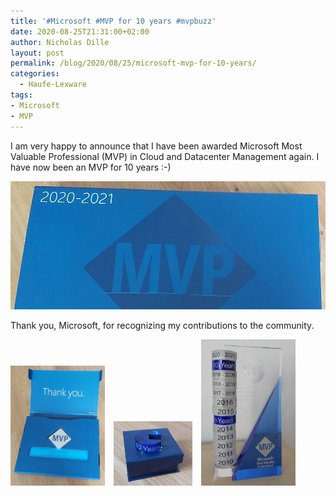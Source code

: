 ```yaml
---
title: '#Microsoft #MVP for 10 years #mvpbuzz'
date: 2020-08-25T21:31:00+02:00
author: Nicholas Dille
layout: post
permalink: /blog/2020/08/25/microsoft-mvp-for-10-years/
categories:
  - Haufe-Lexware
tags:
- Microsoft
- MVP
---
```

I am very happy to announce that I have been awarded Microsoft Most Valuable Professional (MVP) in Cloud and Datacenter Management again. I have now been an MVP for 10 years :-)

![](/media/2020/08/mvp_award_package_closed_cropped.jpg)

<!--more-->

Thank you, Microsoft, for recognizing my contributions to the community.

<img src="/media/2020/08/mvp_award_package_open.jpg" style="width: 30%; display: unset; margin-right: 1em;" /><img src="/media/2020/08/mvp_10yr_disc_resized.jpg" style="width: 25%; display: unset;" /><img src="/media/2020/08/mvp_award_10yrs_resized.jpg" style="width: 30%; display: unset; margin-left: 1em;" />